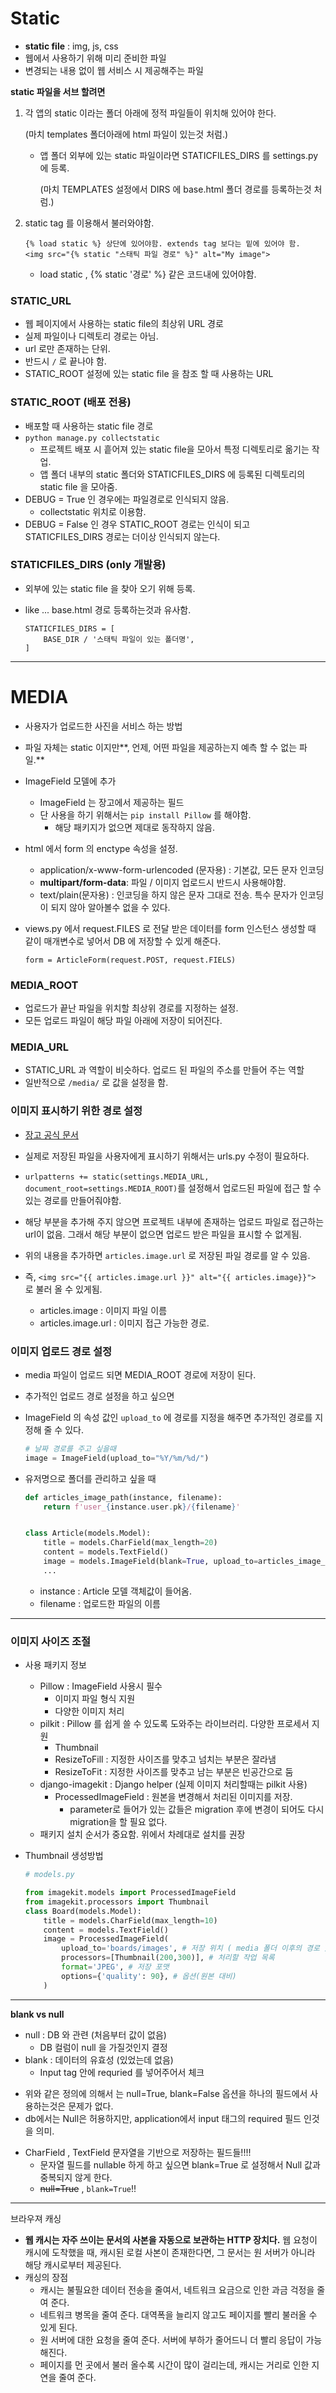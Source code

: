 # Static

* **static file** : img, js, css
* 웹에서 사용하기 위해 미리 준비한 파일
* 변경되는 내용 없이 웹 서비스 시 제공해주는 파일



**static 파일을 서브 할려면**

1. 각 앱의 static 이라는 폴더 아래에 정적 파일들이 위치해 있어야 한다.

   (마치 templates 폴더아래에 html 파일이 있는것 처럼.)

   * 앱 폴더 외부에 있는 static 파일이라면 STATICFILES_DIRS 를 settings.py 에 등록.

     (마치 TEMPLATES 설정에서 DIRS 에 base.html 폴더 경로를 등록하는것 처럼.)

2. static tag 를 이용해서 불러와야함.

   ```
   {% load static %} 상단에 있어야함. extends tag 보다는 밑에 있어야 함.
   <img src="{% static "스태틱 파일 경로" %}" alt="My image">
   ```

   * load static , {% static '경로' %} 같은 코드내에 있어야함.

### STATIC_URL

* 웹 페이지에서 사용하는 static file의 최상위 URL 경로
* 실제 파일이나 디렉토리 경로는 아님.
* url 로만 존재하는 단위.
* 반드시 `/` 로 끝나야 함.
* STATIC_ROOT 설정에 있는 static file 을 참조 할 때 사용하는 URL 



### STATIC_ROOT (배포 전용)

* 배포할 때 사용하는 static file 경로
* `python manage.py collectstatic`
  * 프로젝트 배포 시 흩어져 있는 static file을 모아서 특정 디렉토리로 옮기는 작업.
  * 앱 폴더 내부의 static 폴더와 STATICFILES_DIRS 에 등록된 디렉토리의 static file 을 모아줌.
* DEBUG = True 인 경우에는 파일경로로 인식되지 않음. 
  * collectstatic 위치로 이용함.
* DEBUG = False 인 경우 STATIC_ROOT 경로는 인식이 되고 STATICFILES_DIRS 경로는 더이상 인식되지 않는다.



### STATICFILES_DIRS (only 개발용)

* 외부에 있는 static file 을 찾아 오기 위해 등록. 

* like ... base.html 경로 등록하는것과 유사함.

  ```
  STATICFILES_DIRS = [
      BASE_DIR / '스태틱 파일이 있는 폴더명',
  ]
  ```

-----



# MEDIA 

* 사용자가 업로드한 사진을 서비스 하는 방법

* 파일 자체는 static 이지만**, 언제, 어떤 파일을 제공하는지 예측 할 수 없는 파일.**

* ImageField 모델에 추가
  * ImageField 는 장고에서 제공하는 필드
  * 단 사용을 하기 위해서는 `pip install Pillow` 를 해야함.
    * 해당 패키지가 없으면 제대로 동작하지 않음.

* html 에서 form 의 enctype 속성을 설정.
  * application/x-www-form-urlencoded (문자용) : 기본값, 모든 문자 인코딩
  * **multipart/form-data**: 파일 / 이미지 업로드시 반드시 사용해야함.
  * text/plain(문자용) : 인코딩을 하지 않은 문자 그대로 전송. 특수 문자가 인코딩이 되지 않아 알아볼수 없을 수 있다.

* views.py 에서 request.FILES 로 전달 받은 데이터를 form 인스턴스 생성할 때 같이 매개변수로 넣어서 DB 에 저장할 수 있게 해준다.

  ```
  form = ArticleForm(request.POST, request.FIELS)
  ```

  



### MEDIA_ROOT

* 업로드가 끝난 파일을 위치할 최상위 경로를 지정하는 설정.
* 모든 업로드 파일이 해당 파일 아래에 저장이 되어진다.



### MEDIA_URL

* STATIC_URL 과 역할이 비슷하다. 업로드 된 파일의 주소를 만들어 주는 역할
* 일반적으로 `/media/` 로 값을 설정을 함.



### 이미지 표시하기 위한 경로 설정

* [장고 공식 문서](https://docs.djangoproject.com/en/3.1/howto/static-files/#serving-files-uploaded-by-a-user-during-development)

* 실제로 저장된 파일을 사용자에게 표시하기 위해서는 urls.py 수정이 필요하다.

* `urlpatterns += static(settings.MEDIA_URL, document_root=settings.MEDIA_ROOT)`를 설정해서 업로드된 파일에 접근 할 수 있는 경로를 만들어줘야함.

* 해당 부분을 추가해 주지 않으면 프로젝트 내부에 존재하는 업로드 파일로 접근하는 url이 없음.  그래서 해당 부분이 없으면 업로드 받은 파일을 표시할 수 없게됨.

* 위의 내용을 추가하면 `articles.image.url` 로 저장된 파일 경로를 알 수 있음.

* 즉, `<img src="{{ articles.image.url }}" alt="{{ articles.image}}">` 로 불러 올 수 있게됨.

  * articles.image : 이미지 파일 이름
  * articles.image.url : 이미지 접근 가능한 경로.

  

### 이미지 업로드 경로 설정

* media 파일이 업로드 되면 MEDIA_ROOT 경로에 저장이 된다. 

* 추가적인 업로드 경로 설정을 하고 싶으면

* ImageField 의 속성 값인 `upload_to` 에 경로를 지정을 해주면 추가적인 경로를 지정해 줄 수 있다.

  ```python
  # 날짜 경로를 주고 싶을때
  image = ImageField(upload_to="%Y/%m/%d/")
  ```

* 유저명으로 폴더를 관리하고 싶을 때

  ```python
  def articles_image_path(instance, filename):
      return f'user_{instance.user.pk}/{filename}'
  
  
  class Article(models.Model):
      title = models.CharField(max_length=20)
      content = models.TextField()
      image = models.ImageField(blank=True, upload_to=articles_image_path)
      ...
  ```

  * instance : Article 모델 객체값이 들어옴.
  * filename : 업로드한 파일의 이름

----

### 이미지 사이즈 조절

* 사용 패키지 정보

  * Pillow : ImageField 사용시 필수
    * 이미지 파일 형식 지원	
    * 다양한 이미지 처리
  * pilkit : Pillow 를 쉽게 쓸 수 있도록 도와주는 라이브러리. 다양한 프로세서 지원
    * Thumbnail 
    * ResizeToFill : 지정한 사이즈를 맞추고 넘치는 부분은 잘라냄
    * ResizeToFit : 지정한 사이즈를 맞추고 남는 부분은 빈공간으로 둠
  * django-imagekit : Django helper (실제 이미지 처리할때는 pilkit 사용)
    * ProcessedImageField : 원본을 변경해서 처리된 이미지를 저장.
      * parameter로 들어가 있는 값들은 migration 후에 변경이 되어도 다시 migration을 할 필요 없다.
  * 패키지 설치 순서가 중요함. 위에서 차례대로 설치를 권장

* Thumbnail 생성방법

  ```python
  # models.py
  
  from imagekit.models import ProcessedImageField
  from imagekit.processors import Thumbnail
  class Board(models.Model):
      title = models.CharField(max_length=10)
      content = models.TextField()
      image = ProcessedImageField(
          upload_to='boards/images', # 저장 위치 ( media 폴더 이후의 경로 )
          processors=[Thumbnail(200,300)], # 처리할 작업 목록
          format='JPEG', # 저장 포맷
          options={'quality': 90}, # 옵션(원본 대비)
      )
  ```

  



----

**blank vs null**

* null : DB 와 관련 (처음부터 값이 없음)
  * DB 컬럼이 null 을 가질것인지 결정
* blank : 데이터의 유효성 (있었는데 없음)
  * Input tag 안에 requried 를 넣어주어서 체크

- 위와 같은 정의에 의해서 는 null=True, blank=False 옵션을 하나의 필드에서 사용하는것은 문제가 없다. 
- db에서는 Null은 허용하지만, application에서 input 태그의 required 필드 인것을 의미.

* CharField , TextField  문자열을 기반으로 저장하는 필드들!!!!
  * 문자열 필드를 nullable 하게 하고 싶으면 blank=True 로 설정해서 Null 값과 중복되지 않게 한다.
  * ~~null=True~~ , `blank=True`!!

---

브라우져 캐싱

- **웹 캐시는 자주 쓰이는 문서의 사본을 자동으로 보관하는 HTTP 장치다.** 웹 요청이 캐시에 도착했을 때, 캐시된 로컬 사본이 존재한다면, 그 문서는 원 서버가 아니라 해당 캐시로부터 제공된다.
- 캐싱의 장점
  - 캐시는 불필요한 데이터 전송을 줄여서, 네트워크 요금으로 인한 과금 걱정을 줄여 준다.
  - 네트워크 병목을 줄여 준다. 대역폭을 늘리지 않고도 페이지를 빨리 불러올 수 있게 된다.
  - 원 서버에 대한 요청을 줄여 준다. 서버에 부하가 줄어드니 더 빨리 응답이 가능해진다.
  - 페이지를 먼 곳에서 불러 올수록 시간이 많이 걸리는데, 캐시는 거리로 인한 지연을 줄여 준다.

